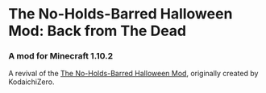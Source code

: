 # The No-Holds-Barred Halloween Mod: Back from The Dead

### A mod for Minecraft 1.10.2

A revival of the [The No-Holds-Barred Halloween Mod](http://www.minecraftforum.net/forums/mapping-and-modding/minecraft-mods/1278113), originally created by KodaichiZero.
